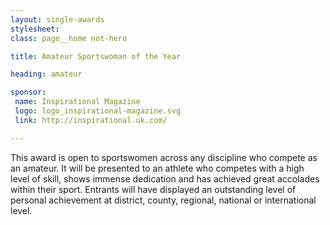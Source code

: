 ```yaml
---
layout: single-awards
stylesheet:
class: page__home not-hero

title: Amateur Sportswoman of the Year

heading: amateur

sponsor:
 name: Inspirational Magazine
 logo: logo_inspirational-magazine.svg
 link: http://inspirational.uk.com/

---
```


This award is open to sportswomen across any discipline who compete as an amateur. It will be presented to an athlete who competes with a high level of skill, shows immense dedication and has achieved great accolades within their sport. Entrants will have displayed an outstanding level of personal achievement at district, county, regional, national or international level.
